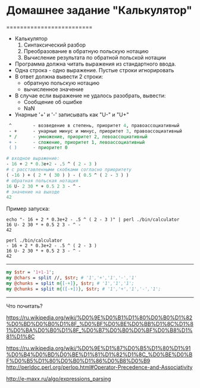 # Домашнее задание "Калькулятор"
=========================

* Калькулятор
    1. Синтаксический разбор
    2. Преобразование в обратную польскую нотацию
    3. Вычисление результата по обратной польской нотации
* Программа должна читать выражения из стандартного ввода.
* Одна строка - одно выражение. Пустые строки игнорировать
* В ответ должна вывести 2 строки:
    - обратную польскую нотацию
    - вычисленное значение
* В случае если выражение не удалось разобрать, вывести:
    - Сообщение об ошибке
    - NaN
* Унарные '+' и '-' записывать как "U-" и "U+"

```perl
 ^        - возведение в степень, приоритет 4, правоассоциативный
 - +      - унарные минус и минус, приоритет 3, правоассоциативный
 * /      - умножение, приоритет 2, левоассоциативный
 + -      - сложение, приоритет 1, левоассоциативный
 ( )      - приоритет 0
```

```perl
# входное выражение:
- 16 + 2 * 0.3e+2 - .5 ^ ( 2 - 3 )
# с расставленными скобками согласно приоритету
( -16 ) + ( 2 * ( 30 ) ) - ( 0.5 ^ ( 2 - 3 ) )
# обратная польская нотация
16 U- 2 30 * + 0.5 2 3 - ^ -
# значение на выходе
42
```

Пример запуска:

```
echo "- 16 + 2 * 0.3e+2 - .5 ^ ( 2 - 3 )" | perl ./bin/calculator
16 U- 2 30 * + 0.5 2 3 - ^ -
42
```

```
perl ./bin/calculator
- 16 + 2 * 0.3e+2 - .5 ^ ( 2 - 3 )
16 U- 2 30 * + 0.5 2 3 - ^ -
42
```

---

```perl
my $str = '1+1-1';
my @chars = split //, $str; # '1','+','1','-','1'
my @chunks = split m{[-+]}, $str; # '1','1','1';
my @chunks = split m{([-+])}, $str; # '1','+','1','-','1';
```

---

Что почитать?

https://ru.wikipedia.org/wiki/%D0%9E%D0%B1%D1%80%D0%B0%D1%82%D0%BD%D0%B0%D1%8F_%D0%BF%D0%BE%D0%BB%D1%8C%D1%81%D0%BA%D0%B0%D1%8F_%D0%B7%D0%B0%D0%BF%D0%B8%D1%81%D1%8C

https://ru.wikipedia.org/wiki/%D0%9E%D1%87%D0%B5%D1%80%D1%91%D0%B4%D0%BD%D0%BE%D1%81%D1%82%D1%8C_%D0%BE%D0%BF%D0%B5%D1%80%D0%B0%D1%86%D0%B8%D0%B9
http://perldoc.perl.org/perlop.html#Operator-Precedence-and-Associativity

http://e-maxx.ru/algo/expressions_parsing